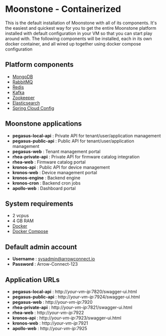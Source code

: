 # Moonstone - Containerized
This is the default installation of Moonstone with all of its components.  It's the easiest and quickest way for you to get the entire Moonstone platform installed with default configuration in your VM so that you can start play around with.  The following components will be installed, each in its own docker container, and all wired up together using docker compose configuration

## Platform components
- [MongoDB](https://www.mongodb.com)
- [RabbitMQ](https://www.rabbitmq.com/)
- [Redis](https://redis.io/)
- [Kafka](https://kafka.apache.org/)
- [Zookeeper](https://zookeeper.apache.org/)
- [Elasticsearch](https://www.elastic.co/)
- [Spring Cloud Config](https://spring.io/projects/spring-cloud-config)

## Moonstone applications
- **pegasus-local-api** : Private API for tenant/user/application management
- **pegasus-public-api** : Public API for tenant/user/application management
- **pegasus-web** : Tenant management portal
- **rhea-private-api** : Private API for firmware catalog integration
- **rhea-web** : Firmware catalog portal
- **kronos-api** : Public API for device management
- **kronos-web** : Device management portal
- **kronos-engine** : Backend engine
- **kronos-cron** : Backend cron jobs
- **apollo-web** : Dashboard portal

## System requirements
- 2 vcpus
- 4 GB RAM
- [Docker](https://docs.docker.com/)
- [Docker Compose](https://docs.docker.com/compose/)

## Default admin account
- **Username** : sysadmin@arrowconnect.io
- **Password** : Arrow-Connect-123

## Application URLs
- **pegasus-local-api** : http://_your-vm-ip_:7820/swagger-ui.html
- **pegasus-public-api** : http://_your-vm-ip_:7924/swagger-ui.html
- **pegasus-web** : http://_your-vm-ip_:7920
- **rhea-private-api** : http://_your-vm-ip_:7821/swagger-ui.html
- **rhea-web** : http://_your-vm-ip_:7922
- **kronos-api** : http://_your-vm-ip_:7923/swagger-ui.html
- **kronos-web** : http://_your-vm-ip_:7921
- **apollo-web** : http://_your-vm-ip_:7925
